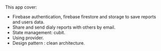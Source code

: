 This app cover:

- Firebase authentication, firebase firestore and storage to save reports and users data.
- Share and send dialy reports with others by email.
- State management: cubit.
- Using  provider.
- Design pattern : clean architecture.

